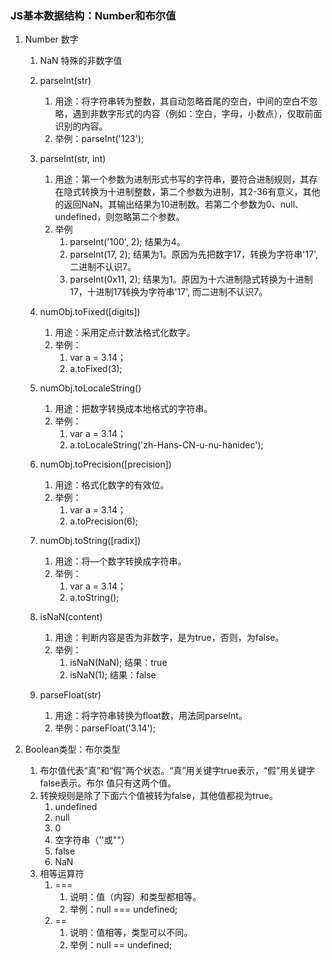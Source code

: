 ### JS基本数据结构：Number和布尔值 ###
1. Number 数字
	1. NaN 特殊的非数字值
	2. parseInt(str)
		1. 用途：将字符串转为整数，其自动忽略首尾的空白，中间的空白不忽略，遇到非数字形式的内容（例如：空白，字母，小数点），仅取前面识别的内容。
		2. 举例：parseInt('123');
	3. parseInt(str, int)
		1. 用途：第一个参数为进制形式书写的字符串，要符合进制规则，其存在隐式转换为十进制整数，第二个参数为进制，其2-36有意义，其他的返回NaN。其输出结果为10进制数。若第二个参数为0、null、undefined，则忽略第二个参数。
		2. 举例
			1. parseInt('100', 2); 结果为4。
			2. parseInt(17, 2); 结果为1。原因为先把数字17，转换为字符串'17', 二进制不认识7。
			2. parseInt(0x11, 2); 结果为1。原因为十六进制隐式转换为十进制17，十进制17转换为字符串'17', 而二进制不认识7。
	3.  numObj.toFixed([digits])
		1.  用途：采用定点计数法格式化数字。
		2.  举例：
			1.  var a = 3.14；
			2.  a.toFixed(3);

	4. numObj.toLocaleString()
		1. 用途：把数字转换成本地格式的字符串。
		2. 举例：
			1. var a = 3.14；
			1. a.toLocaleString('zh-Hans-CN-u-nu-hanidec');

	5. numObj.toPrecision([precision]) 
		1. 用途：格式化数字的有效位。
		2. 举例：
			1. var a = 3.14；
			2. a.toPrecision(6);

	6. numObj.toString([radix]) 
		1. 用途：将—个数字转换成字符串。
		2. 举例：
			1. var a = 3.14；
			2. a.toString();
	7. isNaN(content)
		1. 用途：判断内容是否为非数字，是为true，否则，为false。
		2. 举例：
			1. isNaN(NaN);	结果：true
			2. isNaN(1);	结果：false
	8. parseFloat(str)
		1. 用途：将字符串转换为float数，用法同parseInt。
		2. 举例：parseFloat('3.14');

2. Boolean类型：布尔类型
	1. 布尔值代表“真”和“假”两个状态。“真”用关键字true表示，“假”用关键字false表示。布尔
值只有这两个值。
	2. 转换规则是除了下面六个值被转为false，其他值都视为true。
		1. undefined
		2. null
		3. 0
		4. 空字符串（''或""）
		5. false
		6. NaN
	3. 相等运算符
		1. === 
			1. 说明：值（内容）和类型都相等。
			2. 举例：null === undefined;
		2. ==	
			1. 说明：值相等，类型可以不同。
			2. 举例：null == undefined;